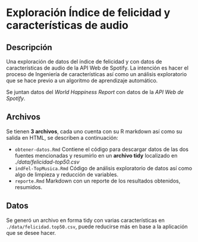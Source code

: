 # Exploración Índice de felicidad y características de audio

## Descripción
Una exploración de datos del índice de felicidad y con datos de características de audio de la API Web de Spotify. 
La intención es hacer el proceso de Ingeniería de características así como un análisis exploratorio que se hace previo
a un algoritmo de aprendizaje automático.

Se juntan datos del *World Happiness Report* con datos de la *API Web de Spotify*.

## Archivos
Se tienen **3 archivos**, cada uno cuenta con su R markdown así como su salida en HTML, se describen a continuación:

- ```obtener-datos.Rmd``` Contiene el código para descargar datos de las dos fuentes mencionadas y resumirlo en un **archivo tidy** localizado en *./data/felicidad-top50.csv*
- ```indFel-TopMusica.Rmd``` Código de análisis exploratorio de datos así como algo de limpieza y reducción de variables.
- ```reporte.Rmd``` Markdown con un reporte de los resultados obtenidos, resumidos.

## Datos

Se generó un archivo en forma tidy con varias características en ```./data/felicidad.top50.csv```, puede reducirse más en base a la aplicación que se desee hacer.
